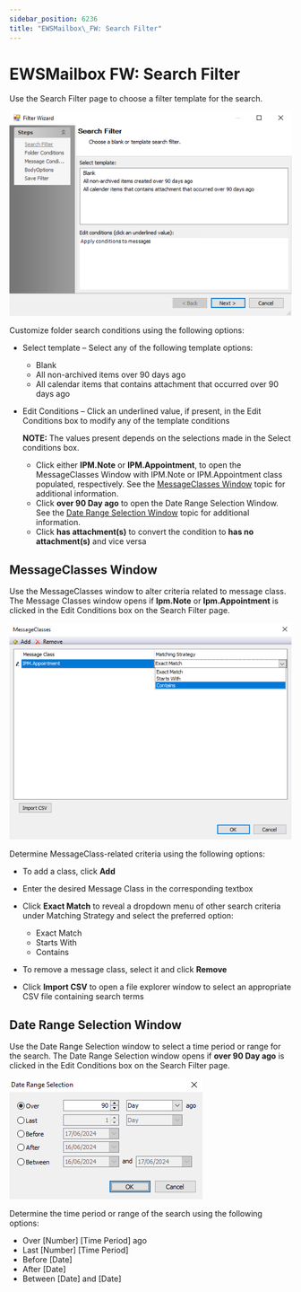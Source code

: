 ```yaml
---
sidebar_position: 6236
title: "EWSMailbox\_FW: Search Filter"
---
```


# EWSMailbox FW: Search Filter

Use the Search Filter page to choose a filter template for the search.

![Filter Wizard Search Filter page](../../../../../../../../static/images/AccessAnalyzer_12.0/Content/Resources/Images/EnterpriseAuditor/Admin/DataCollector/EWSFilterWizard/SearchFilter.png "Filter Wizard Search Filter page")

Customize folder search conditions using the following options:

* Select template – Select any of the following template options:

  * Blank
  * All non-archived items over 90 days ago
  * All calendar items that contains attachment that occurred over 90 days ago
* Edit Conditions – Click an underlined value, if present, in the Edit Conditions box to modify any of the template conditions

  **NOTE:** The values present depends on the selections made in the Select conditions box.

  * Click either **IPM.Note** or **IPM.Appointment**, to open the MessageClasses Window with IPM.Note or IPM.Appointment class populated, respectively. See the [MessageClasses Window](#EWSMailbox_FW_MessageClasses_Window_(Search_Filter) "MessageClasses Window")  topic for additional information.
  * Click **over 90 Day ago** to open the Date Range Selection Window. See the [Date Range Selection Window](#EWSMailbox_FW_DateRangeSelectionWindow_(SearchFilter) "Date Range Selection Window") topic for additional information.
  * Click **has attachment(s)** to convert the condition to **has no attachment(s)** and vice versa

## MessageClasses Window

Use the MessageClasses window to alter criteria related to message class. The Message Classes window opens if **Ipm.Note** or **Ipm.Appointment** is clicked in the Edit Conditions box on the Search Filter page.

![MessagesClasses window](../../../../../../../../static/images/AccessAnalyzer_12.0/Content/Resources/Images/EnterpriseAuditor/Admin/DataCollector/EWSFilterWizard/MessageClassesSearchFilter.png "MessagesClasses window")

Determine MessageClass-related criteria using the following options:

* To add a class, click **Add**
* Enter the desired Message Class in the corresponding textbox
* Click **Exact Match** to reveal a dropdown menu of other search criteria under Matching Strategy and select the preferred option:

  * Exact Match
  * Starts With
  * Contains
* To remove a message class, select it and click **Remove**
* Click **Import CSV** to open a file explorer window to select an appropriate CSV file containing search terms

## Date Range Selection Window

Use the Date Range Selection window to select a time period or range for the search. The Date Range Selection window opens if **over 90 Day ago** is clicked in the Edit Conditions box on the Search Filter page.

![Date Range Selection window](../../../../../../../../static/images/AccessAnalyzer_12.0/Content/Resources/Images/EnterpriseAuditor/Admin/DataCollector/EWSFilterWizard/DateRangeSelectionSearchFilter.png "Date Range Selection window")

Determine the time period or range of the search using the following options:

* Over [Number] [Time Period] ago
* Last [Number] [Time Period]
* Before [Date]
* After [Date]
* Between [Date] and [Date]